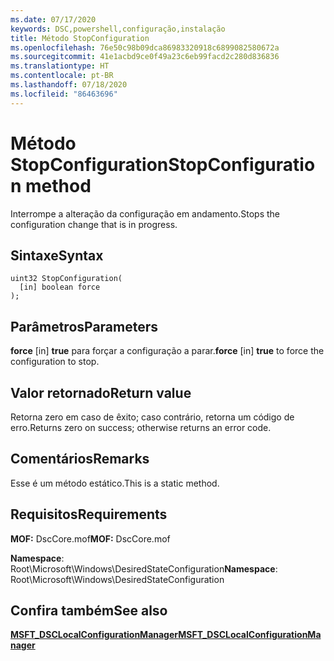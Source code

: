 ```yaml
---
ms.date: 07/17/2020
keywords: DSC,powershell,configuração,instalação
title: Método StopConfiguration
ms.openlocfilehash: 76e50c98b09dca86983320918c6899082580672a
ms.sourcegitcommit: 41e1acbd9ce0f49a23c6eb99facd2c280d836836
ms.translationtype: HT
ms.contentlocale: pt-BR
ms.lasthandoff: 07/18/2020
ms.locfileid: "86463696"
---
```

# <a name="stopconfiguration-method"></a><span data-ttu-id="b4927-103">Método StopConfiguration</span><span class="sxs-lookup"><span data-stu-id="b4927-103">StopConfiguration method</span></span>

<span data-ttu-id="b4927-104">Interrompe a alteração da configuração em andamento.</span><span class="sxs-lookup"><span data-stu-id="b4927-104">Stops the configuration change that is in progress.</span></span>

## <a name="syntax"></a><span data-ttu-id="b4927-105">Sintaxe</span><span class="sxs-lookup"><span data-stu-id="b4927-105">Syntax</span></span>

```mof
uint32 StopConfiguration(
  [in] boolean force
);
```

## <a name="parameters"></a><span data-ttu-id="b4927-106">Parâmetros</span><span class="sxs-lookup"><span data-stu-id="b4927-106">Parameters</span></span>

<span data-ttu-id="b4927-107">**force** \[in\] **true** para forçar a configuração a parar.</span><span class="sxs-lookup"><span data-stu-id="b4927-107">**force** \[in\] **true** to force the configuration to stop.</span></span>

## <a name="return-value"></a><span data-ttu-id="b4927-108">Valor retornado</span><span class="sxs-lookup"><span data-stu-id="b4927-108">Return value</span></span>

<span data-ttu-id="b4927-109">Retorna zero em caso de êxito; caso contrário, retorna um código de erro.</span><span class="sxs-lookup"><span data-stu-id="b4927-109">Returns zero on success; otherwise returns an error code.</span></span>

## <a name="remarks"></a><span data-ttu-id="b4927-110">Comentários</span><span class="sxs-lookup"><span data-stu-id="b4927-110">Remarks</span></span>

<span data-ttu-id="b4927-111">Esse é um método estático.</span><span class="sxs-lookup"><span data-stu-id="b4927-111">This is a static method.</span></span>

## <a name="requirements"></a><span data-ttu-id="b4927-112">Requisitos</span><span class="sxs-lookup"><span data-stu-id="b4927-112">Requirements</span></span>

<span data-ttu-id="b4927-113">**MOF:** DscCore.mof</span><span class="sxs-lookup"><span data-stu-id="b4927-113">**MOF:** DscCore.mof</span></span>

<span data-ttu-id="b4927-114">**Namespace**: Root\Microsoft\Windows\DesiredStateConfiguration</span><span class="sxs-lookup"><span data-stu-id="b4927-114">**Namespace**: Root\Microsoft\Windows\DesiredStateConfiguration</span></span>

## <a name="see-also"></a><span data-ttu-id="b4927-115">Confira também</span><span class="sxs-lookup"><span data-stu-id="b4927-115">See also</span></span>

[<span data-ttu-id="b4927-116">**MSFT_DSCLocalConfigurationManager**</span><span class="sxs-lookup"><span data-stu-id="b4927-116">**MSFT_DSCLocalConfigurationManager**</span></span>](msft-dsclocalconfigurationmanager.md)
